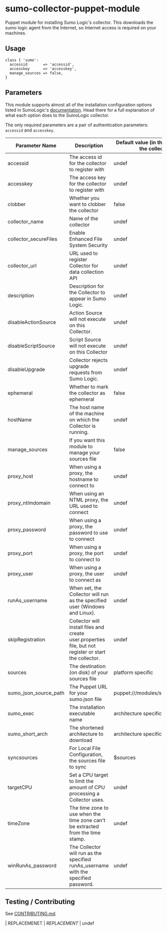 sumo-collector-puppet-module
============================

Puppet module for installing Sumo Logic's collector. This downloads the sumo
logic agent from the Internet, so Internet access is required on your machines.

## Usage
```Puppet
class { 'sumo':
  accessid       => 'accessid',
  accesskey      => 'accesskey',
  manage_sources => false,
}
```

## Parameters
This module supports almost all of the installation configuration options listed in
SumoLogic's [documentation](https://help.sumologic.com/Send-Data/Installed-Collectors/05Reference-Information-for-Collector-Installation/06Parameters-for-the-Command-Line-Installer).  Head there
for a full explanation of what each option does to the SumoLogic collector.

The only required parameters are a pair of authentication parameters: `accessid` and `accesskey`.

| Parameter Name        | Description                                            | Default value (in the module, not the collector)
|-----------------------|--------------------------------------------------------|-------------------------------------------------
| accessid              | The access id for the collector to register with       | undef
| accesskey             | The access key for the collector to register with      | undef
| clobber               | Whether you want to clobber the collector              | false
| collector_name        | Name of the collector                                  | undef
| collector_secureFiles | Enable Enhanced File System Security                   | undef
| collector_url 		| URL used to register Collector for data collection API | undef
| description 			| Description for the Collector to appear in Sumo Logic. | undef
| disableActionSource 	| Action Source will not execute on this Collector.      | undef
| disableScriptSource 	| Script Source will not execute on this Collector       | undef
| disableUpgrade 		| Collector rejects upgrade requests from Sumo Logic.    | undef
| ephemeral             | Whether to mark the collector as ephemeral             | false
| hostName 				| The host name of the machine on which the Collector is running.                                  				| undef
| manage_sources        | If you want this module to manage your sources file    | false
| proxy_host            | When using a proxy, the hostname to connect to         | undef
| proxy_ntlmdomain      | When using an NTML proxy, the URL used to connect      | undef
| proxy_password        | When using a proxy, the password to use to connect     | undef
| proxy_port            | When using a proxy, the port to connect to             | undef
| proxy_user            | When using a proxy, the user to connect as             | undef
| runAs_username 		| When set, the Collector will run as the specified user (Windows and Linux).                                  	| undef
| skipRegistration 		| Collector will install files and create user.properties file, but not register or start the collector.        | undef
| sources               | The destination (on disk) of your sources file         | platform specific
| sumo_json_source_path | The Puppet URL for your sumo.json file                 | puppet:///modules/sumo/sumo.json
| sumo_exec             | The installation executable name                       | architecture specific
| sumo_short_arch       | The shortened architecture to download                 | architecture specific
| syncsources           | For Local File Configuration, the sources file to sync | $sources
| targetCPU 			| Set a CPU target to limit the amount of CPU processing a Collector uses.                                  	| undef
| timeZone 				| The time zone to use when the time zone can't be extracted from the time stamp.                               | undef
| winRunAs_password 	| The Collector will run as the specified runAs_username with the specified password.                           | undef

## Testing / Contributing
See [CONTRIBUTING.md](https://github.com/SumoLogic/sumo-collector-puppet-module/blob/master/CONTRIBUTING.md).


| REPLACEMENET | *REPLACEMENT*                                  | undef